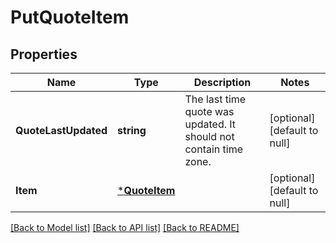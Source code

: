 # PutQuoteItem

## Properties
Name | Type | Description | Notes
------------ | ------------- | ------------- | -------------
**QuoteLastUpdated** | **string** | The last time quote was updated. It should not contain time zone. | [optional] [default to null]
**Item** | [***QuoteItem**](QuoteItem.md) |  | [optional] [default to null]

[[Back to Model list]](../README.md#documentation-for-models) [[Back to API list]](../README.md#documentation-for-api-endpoints) [[Back to README]](../README.md)


